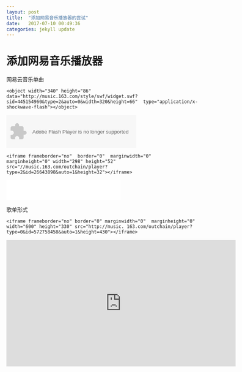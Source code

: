 ```yaml
---
layout: post
title:  "添加网易音乐播放器的尝试"
date:   2017-07-10 00:49:36
categories: jekyll update
---
```

# 添加网易音乐播放器

网易云音乐单曲

`<object width="340" height="86" data="http://music.163.com/style/swf/widget.swf?
sid=445154960&type=2&auto=0&width=320&height=66" 
type="application/x-shockwave-flash"></object> `

<object width="340" height="86" data="http://music.163.com/style/swf/widget.swf?
sid=26643898&type=2&auto=1&width=320&height=66" 
type="application/x-shockwave-flash"></object> 

`<iframe frameborder="no"  border="0"  marginwidth="0"  marginheight="0" width="298" height="52" src="//music.163.com/outchain/player?type=2&id=26643898&auto=1&height=32"></iframe>`

<iframe frameborder="no"  border="0"  marginwidth="0"  marginheight="0" width="298" height="52" src="//music.163.com/outchain/player?type=2&id=26643898&auto=1&height=32"></iframe>



歌单形式

`<iframe frameborder="no" border="0" marginwidth="0" 
marginheight="0" width="600" height="330" src="http://music.
163.com/outchain/player?
type=0&id=572758458&auto=1&height=430"></iframe>`

<iframe frameborder="no" border="0" marginwidth="0" 
marginheight="0" width="600" height="330" src="http://music.
163.com/outchain/player?
type=0&id=572758458&auto=0&height=430"></iframe>

